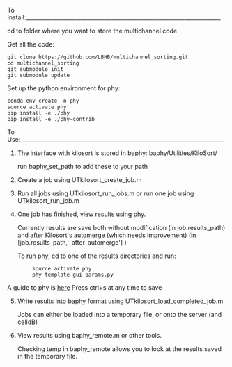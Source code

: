 
To Install:______________________________________________________________________

cd to folder where you want to store the multichannel code

Get all the code:
~~~~
git clone https://github.com/LBHB/multichannel_sorting.git
cd multichannel_sorting
git submodule init
git submodule update
~~~~
Set up the python environment for phy:
~~~~
conda env create -n phy
source activate phy
pip install -e ./phy
pip install -e ./phy-contrib
~~~~
  
To Use:_________________________________________________________________________

1) The interface with kilosort is stored in baphy: baphy/Utilities/KiloSort/

    run baphy_set_path to add these to your path

2) Create a job using UTkilosort_create_job.m 

3) Run all jobs using UTkilosort_run_jobs.m or run one job using UTkilosort_run_job.m

4) One job has finished, view results using phy.

    Currently results are save both without modification (in job.results_path)
    and after Kilosort's automerge (which needs improvement) (in [job.results_path,'_after_automerge'] )
    
    To run phy, cd to one of the results directories and run:
~~~~
        source activate phy
        phy template-gui params.py
~~~~
  A guide to phy is [here](http://phy-contrib.readthedocs.io/en/latest/template-gui)
  Press ctrl+s at any time to save

5) Write results into baphy format using UTkilosort_load_completed_job.m

    Jobs can either be loaded into a temporary file, or onto the server (and celldB)
    
6) View results using baphy_remote.m or other tools.

    Checking temp in baphy_remote allows you to look at the results saved in the temporary file.